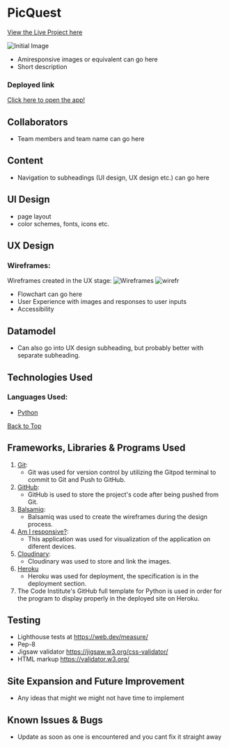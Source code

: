 # PicQuest

[View the Live Project here](https://picquest.herokuapp.com/)

![Initial Image]()
* Amiresponsive images or equivalent can go here
* Short description

### Deployed link

[Click here to open the app!](https://picquest.herokuapp.com/)

## Collaborators
* Team members and team name can go here


## Content
* Navigation to subheadings (UI design, UX design etc.) can go here


## UI Design
* page layout
* color schemes, fonts, icons etc.


## UX Design

### Wireframes:

Wireframes created in the UX stage:
![Wireframes](https://res.cloudinary.com/lizac/image/upload/v1671364439/PicQuest/wireframes1_tr1mtj.png)
![wirefr](https://res.cloudinary.com/lizac/image/upload/v1671364433/PicQuest/wireframes2_hrmgrx.png)

* Flowchart can go here
* User Experience with images and responses to user inputs
* Accessibility


## Datamodel
* Can also go into UX design subheading, but probably better with separate subheading.

## Technologies Used

### **Languages Used:**
- [Python](https://en.wikipedia.org/wiki/Python_(programming_language))

[Back to Top](#PicQuest)


## Frameworks, Libraries & Programs Used

1. [Git](https://git-scm.com/):
    - Git was used for version control by utilizing the Gitpod terminal to commit to Git and Push to GitHub.
2. [GitHub](https://github.com/):
    - GitHub is used to store the project's code after being pushed from Git.
3. [Balsamiq](https://balsamiq.com/):
    - Balsamiq was used to create the wireframes during the design process.
4. [Am I responsive?](https://ui.dev/amiresponsive?url=https%3A%2F%2Fbytes.dev):
    - This application was used for visualization of the application on diferent devices.
5. [Cloudinary](https://cloudinary.com/):
    - Cloudinary was used to store and link the images.
6. [Heroku](https://dashboard.heroku.com/) 
    - Heroku was used for deployment, the specification is in the deployment section.
7. The Code Institute's GitHub full template for Python is used in order for the program to display properly in the deployed site on Heroku.


## Testing
* Lighthouse tests at https://web.dev/measure/
* Pep-8
* Jigsaw validator https://jigsaw.w3.org/css-validator/
* HTML markup https://validator.w3.org/


## Site Expansion and Future Improvement
* Any ideas that might we might not have time to implement


## Known Issues & Bugs
* Update as soon as one is encountered and you cant fix it straight away
